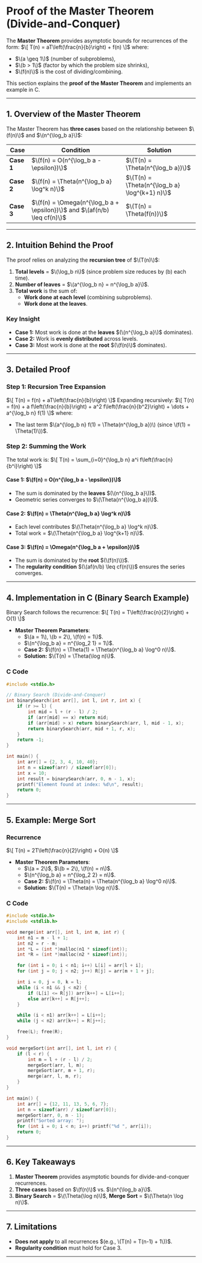 # **Proof of the Master Theorem (Divide-and-Conquer)**

The **Master Theorem** provides asymptotic bounds for recurrences of the form:
$\[
T(n) = aT\left(\frac{n}{b}\right) + f(n)
\]$
where:
- $\(a \geq 1\)$ (number of subproblems),
- $\(b > 1\)$ (factor by which the problem size shrinks),
- $\(f(n)\)$ is the cost of dividing/combining.

This section explains the **proof of the Master Theorem** and implements an example in C.

---

## **1. Overview of the Master Theorem**
The Master Theorem has **three cases** based on the relationship between $\(f(n)\)$ and $\(n^{\log_b a}\)$:

| **Case**  | **Condition** | **Solution** |
|-----------|--------------|--------------|
| **Case 1** | $\(f(n) = O(n^{\log_b a - \epsilon})\)$ | $\(T(n) = \Theta(n^{\log_b a})\)$ |
| **Case 2** | $\(f(n) = \Theta(n^{\log_b a} \log^k n)\)$ | $\(T(n) = \Theta(n^{\log_b a} \log^{k+1} n)\)$ |
| **Case 3** | $\(f(n) = \Omega(n^{\log_b a + \epsilon})\)$ and $\(af(n/b) \leq cf(n)\)$ | $\(T(n) = \Theta(f(n))\)$ |

---

## **2. Intuition Behind the Proof**
The proof relies on analyzing the **recursion tree** of $\(T(n)\)$:
1. **Total levels** = $\(\log_b n\)$ (since problem size reduces by \(b\) each time).
2. **Number of leaves** = $\(a^{\log_b n} = n^{\log_b a}\)$.
3. **Total work** is the sum of:
   - **Work done at each level** (combining subproblems).
   - **Work done at the leaves**.

### **Key Insight**
- **Case 1:** Most work is done at the **leaves** $(\(n^{\log_b a}\)$ dominates).
- **Case 2:** Work is **evenly distributed** across levels.
- **Case 3:** Most work is done at the **root** $(\(f(n)\)$ dominates).

---

## **3. Detailed Proof**
### **Step 1: Recursion Tree Expansion**
$\[
T(n) = f(n) + aT\left(\frac{n}{b}\right)
\]$
Expanding recursively:
$\[
T(n) = f(n) + a f\left(\frac{n}{b}\right) + a^2 f\left(\frac{n}{b^2}\right) + \dots + a^{\log_b n} f(1)
\]$
where:
- The last term $\(a^{\log_b n} f(1) = \Theta(n^{\log_b a})\) (since \(f(1) = \Theta(1)\))$.

### **Step 2: Summing the Work**
The total work is:
$\[
T(n) = \sum_{i=0}^{\log_b n} a^i f\left(\frac{n}{b^i}\right)
\]$

#### **Case 1: $\(f(n) = O(n^{\log_b a - \epsilon})\)$**
- The sum is dominated by the **leaves** $(\(n^{\log_b a}\))$.
- Geometric series converges to $\(\Theta(n^{\log_b a})\)$.

#### **Case 2: $\(f(n) = \Theta(n^{\log_b a} \log^k n)\)$**
- Each level contributes $\(\Theta(n^{\log_b a} \log^k n)\)$.
- Total work = $\(\Theta(n^{\log_b a} \log^{k+1} n)\)$.

#### **Case 3: $\(f(n) = \Omega(n^{\log_b a + \epsilon})\)$**
- The sum is dominated by the **root** $(\(f(n)\))$.
- The **regularity condition** $(\(af(n/b) \leq cf(n)\))$ ensures the series converges.

---

## **4. Implementation in C (Binary Search Example)**
Binary Search follows the recurrence:
$\[
T(n) = T\left(\frac{n}{2}\right) + O(1)
\]$
- **Master Theorem Parameters**:
  - $\(a = 1\), \(b = 2\), \(f(n) = 1\)$.
  - $\(n^{\log_b a} = n^{\log_2 1} = 1\)$.
  - **Case 2:** $\(f(n) = \Theta(1) = \Theta(n^{\log_b a} \log^0 n)\)$.
  - **Solution:** $\(T(n) = \Theta(\log n)\)$.

### **C Code**
```c
#include <stdio.h>

// Binary Search (Divide-and-Conquer)
int binarySearch(int arr[], int l, int r, int x) {
    if (r >= l) {
        int mid = l + (r - l) / 2;
        if (arr[mid] == x) return mid;
        if (arr[mid] > x) return binarySearch(arr, l, mid - 1, x);
        return binarySearch(arr, mid + 1, r, x);
    }
    return -1;
}

int main() {
    int arr[] = {2, 3, 4, 10, 40};
    int n = sizeof(arr) / sizeof(arr[0]);
    int x = 10;
    int result = binarySearch(arr, 0, n - 1, x);
    printf("Element found at index: %d\n", result);
    return 0;
}
```

---

## **5. Example: Merge Sort**
### **Recurrence**
$\[
T(n) = 2T\left(\frac{n}{2}\right) + O(n)
\]$
- **Master Theorem Parameters**:
  - $\(a = 2\)$, $\(b = 2\), \(f(n) = n\)$.
  - $\(n^{\log_b a} = n^{\log_2 2} = n\)$.
  - **Case 2:** $\(f(n) = \Theta(n) = \Theta(n^{\log_b a} \log^0 n)\)$.
  - **Solution:** $\(T(n) = \Theta(n \log n)\)$.

### **C Code**
```c
#include <stdio.h>
#include <stdlib.h>

void merge(int arr[], int l, int m, int r) {
    int n1 = m - l + 1;
    int n2 = r - m;
    int *L = (int *)malloc(n1 * sizeof(int));
    int *R = (int *)malloc(n2 * sizeof(int));

    for (int i = 0; i < n1; i++) L[i] = arr[l + i];
    for (int j = 0; j < n2; j++) R[j] = arr[m + 1 + j];

    int i = 0, j = 0, k = l;
    while (i < n1 && j < n2) {
        if (L[i] <= R[j]) arr[k++] = L[i++];
        else arr[k++] = R[j++];
    }

    while (i < n1) arr[k++] = L[i++];
    while (j < n2) arr[k++] = R[j++];

    free(L); free(R);
}

void mergeSort(int arr[], int l, int r) {
    if (l < r) {
        int m = l + (r - l) / 2;
        mergeSort(arr, l, m);
        mergeSort(arr, m + 1, r);
        merge(arr, l, m, r);
    }
}

int main() {
    int arr[] = {12, 11, 13, 5, 6, 7};
    int n = sizeof(arr) / sizeof(arr[0]);
    mergeSort(arr, 0, n - 1);
    printf("Sorted array: ");
    for (int i = 0; i < n; i++) printf("%d ", arr[i]);
    return 0;
}
```

---

## **6. Key Takeaways**
1. **Master Theorem** provides asymptotic bounds for divide-and-conquer recurrences.
2. **Three cases** based on $\(f(n)\)$ vs. $\(n^{\log_b a}\)$.
3. **Binary Search** = $\(\Theta(\log n)\)$, **Merge Sort** = $\(\Theta(n \log n)\)$.

---

## **7. Limitations**
- **Does not apply** to all recurrences $(e.g., \(T(n) = T(n-1) + 1\))$.
- **Regularity condition** must hold for Case 3.

---
